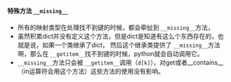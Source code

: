 ####  特殊方法 `__missing__`* 所有的映射类型在处理找不到键的时候，都会牵扯到 `__missing__`方法，* 虽然积累dict并没有定义这个方法，但是dict是知道有这么个东西存在的，也就是说，如果一个类继承了dict，然后这个继承类提供了 `__missing__`方法啊，那么在 `__getitem__`找不到键的时候，python就会自动调用它。* `__missing__`方法只会被 `__getitem__`调用（`d[k]`），对get或者__contains__（in运算符会用这个方法）这些方法的使用没有影响。